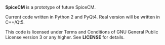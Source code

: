 **SpiceCM** is a prototype of future SpiceCM.

Current code written in Python 2 and PyQt4. Real version will be written in C++/Qt5.

This code is licensed under Terms and Conditions of GNU General Public License version 3 or any higher. See **LICENSE** for details.